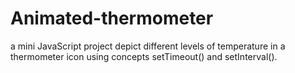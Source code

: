 # Animated-thermometer
a mini JavaScript project depict different levels of temperature in a thermometer icon using concepts setTimeout() and setInterval().
